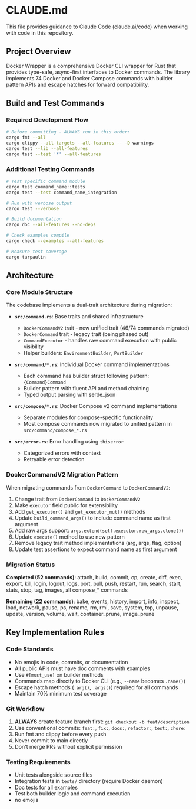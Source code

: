 # CLAUDE.md

This file provides guidance to Claude Code (claude.ai/code) when working with code in this repository.

## Project Overview

Docker Wrapper is a comprehensive Docker CLI wrapper for Rust that provides type-safe, async-first interfaces to Docker commands. The library implements 74 Docker and Docker Compose commands with builder pattern APIs and escape hatches for forward compatibility.

## Build and Test Commands

### Required Development Flow
```bash
# Before committing - ALWAYS run in this order:
cargo fmt --all
cargo clippy --all-targets --all-features -- -D warnings
cargo test --lib --all-features
cargo test --test '*' --all-features
```

### Additional Testing Commands
```bash
# Test specific command module
cargo test command_name::tests
cargo test --test command_name_integration

# Run with verbose output
cargo test --verbose

# Build documentation
cargo doc --all-features --no-deps

# Check examples compile
cargo check --examples --all-features

# Measure test coverage
cargo tarpaulin
```

## Architecture

### Core Module Structure

The codebase implements a dual-trait architecture during migration:

- **`src/command.rs`**: Base traits and shared infrastructure
  - `DockerCommandV2` trait - new unified trait (46/74 commands migrated)
  - `DockerCommand` trait - legacy trait (being phased out)
  - `CommandExecutor` - handles raw command execution with public visibility
  - Helper builders: `EnvironmentBuilder`, `PortBuilder`
  
- **`src/command/*.rs`**: Individual Docker command implementations
  - Each command has builder struct following pattern: `{Command}Command`
  - Builder pattern with fluent API and method chaining
  - Typed output parsing with serde_json
  
- **`src/compose/*.rs`**: Docker Compose v2 command implementations
  - Separate modules for compose-specific functionality
  - Most compose commands now migrated to unified pattern in `src/command/compose_*.rs`

- **`src/error.rs`**: Error handling using `thiserror`
  - Categorized errors with context
  - Retryable error detection

### DockerCommandV2 Migration Pattern

When migrating commands from `DockerCommand` to `DockerCommandV2`:

1. Change trait from `DockerCommand` to `DockerCommandV2`
2. Make `executor` field public for extensibility
3. Add `get_executor()` and `get_executor_mut()` methods
4. Update `build_command_args()` to include command name as first argument
5. Add raw args support: `args.extend(self.executor.raw_args.clone())`
6. Update `execute()` method to use new pattern
7. Remove legacy trait method implementations (arg, args, flag, option)
8. Update test assertions to expect command name as first argument

### Migration Status

**Completed (52 commands)**: attach, build, commit, cp, create, diff, exec, export, kill, login, logout, logs, port, pull, push, restart, run, search, start, stats, stop, tag, images, all compose_* commands

**Remaining (22 commands)**: bake, events, history, import, info, inspect, load, network, pause, ps, rename, rm, rmi, save, system, top, unpause, update, version, volume, wait, container_prune, image_prune

## Key Implementation Rules

### Code Standards
- No emojis in code, commits, or documentation
- All public APIs must have doc comments with examples
- Use `#[must_use]` on builder methods
- Commands map directly to Docker CLI (e.g., `--name` becomes `.name()`)
- Escape hatch methods (`.arg()`, `.args()`) required for all commands
- Maintain 70% minimum test coverage

### Git Workflow
1. **ALWAYS** create feature branch first: `git checkout -b feat/description`
2. Use conventional commits: `feat:`, `fix:`, `docs:`, `refactor:`, `test:`, `chore:`
3. Run fmt and clippy before every push
4. Never commit to main directly
5. Don't merge PRs without explicit permission

### Testing Requirements
- Unit tests alongside source files
- Integration tests in `tests/` directory (require Docker daemon)
- Doc tests for all examples
- Test both builder logic and command execution
- no emojis